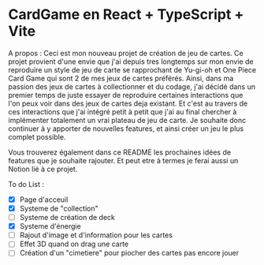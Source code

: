 # CardGame en React + TypeScript + Vite

A propos :
Ceci est mon nouveau projet de création de jeu de cartes.
Ce projet provient d'une envie que j'ai depuis tres longtemps sur mon envie de reproduire un style de jeu de carte se rapprochant de Yu-gi-oh et One Piece Card Game qui sont 2 de mes jeux de cartes préférés. Ainsi, dans ma passion des jeux de cartes à collectionner et du codage, j'ai décidé dans un premier temps de juste essayer de reproduire certaines interactions que l'on peux voir dans des jeux de cartes deja existant.
Et c'est au travers de ces interactions que j'ai intégré petit à petit que j'ai au final chercher à implémenter totalement un vrai plateau de jeu de carte. Je souhaite donc continuer à y apporter de nouvelles features, et ainsi créer un jeu le plus complet possible.

Vous trouverez également dans ce README les prochaines idées de features que je souhaite rajouter. Et peut etre à termes je ferai aussi un Notion lié à ce projet.

To do List :

- [x] Page d'acceuil
- [x] Systeme de "collection"
- [ ] Systeme de création de deck
- [x] Systeme d'énergie
- [ ] Rajout d'image et d'information pour les cartes
- [ ] Effet 3D quand on drag une carte
- [ ] Création d'un "cimetiere" pour piocher des cartes pas encore jouer
